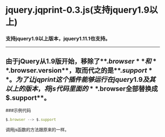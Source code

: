# jquery.jqprint-0.3.js(支持jquery1.9以上)
### 支持jquery1.9以上版本，jquery1.11.1也支持。
------
由于jQuery从1.9版开始，移除了**$.browser**和**$.browser.version**，取而代之的是**$.support**。  
为了让jqprint这个插件能够运行在jquery1.9及其以上的版本，将js代码里面的**$.browser**全部替换成**$.support**。
------
###示例代码
```javascript
$.browser --> $.support
```
调用js函数的方法跟原来的一样。

